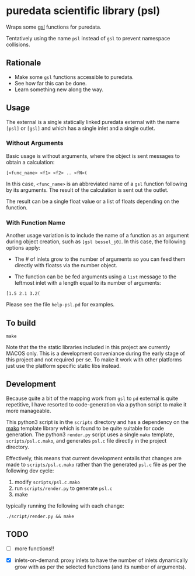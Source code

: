# puredata scientific library (psl)

Wraps some [gsl](https://www.gnu.org/software/gsl/) functions for puredata.

Tentatively using the name `psl` instead of `gsl` to prevent namespace collisions.

## Rationale

- Make some `gsl` functions accessible to puredata.
- See how far this can be done.
- Learn something new along the way.

## Usage

The external is a single statically linked puredata external with the name `[psl]` or `[gsl]` and which has a single inlet and a single outlet.

### Without Arguments

Basic usage is without arguments, where the object is sent messages to obtain a calculation:

```
[<func_name> <f1> <f2> .. <fN>(
```

In this case, `<func_name>` is an abbreviated name of a `gsl` function following by its arguments. The result of the calculation is sent out the outlet.

The result can be a single float value or a list of floats depending on the function.

### With Function Name

Another usage variation is to include the name of a function as an argument during object creation, such as `[gsl bessel_j0]`. In this case, the following options apply:

- The # of inlets grow to the number of arguments so you can feed them directly with floatss via the number object.


- The function can be be fed arguments using a `list` message to the leftmost inlet with a length equal to its number of arguments:

```
[1.5 2.1 3.2(
```

Please see the file `help-psl.pd` for examples.


## To build


```
make
```

Note that the the static libraries included in this project are currently MACOS only. This is a development conveniance during the early stage of this project and not required per se. To make it work with other platforms just use the platform specific static libs instead.


## Development

Because quite a bit of the mapping work from `gsl` to `pd` external is quite repetitive, I have resorted to code-generation via a python script to make it more manageable.

This python3 script is in the `scripts` directory and has a dependency on the [mako](https://www.makotemplates.org) template library which is found to be quite suitable for code generation. The python3 `render.py` script uses a single `mako` template, `scripts/psl.c.mako`, and generates `psl.c` file directly in the project directory.

Effectively, this means that current development entails that changes are made to `scripts/psl.c.mako` rather than the generated `psl.c` file as per the following dev cycle:

1. modify `scripts/psl.c.mako`
2. run `scripts/render.py` to generate `psl.c`
3. make

typically running the following with each change:

```
./script/render.py && make
```

## TODO

- [ ] more functions!!

- [x] inlets-on-demand: proxy inlets to have the number of inlets dynamically grow with as per the selected functions (and its number of arguments).


